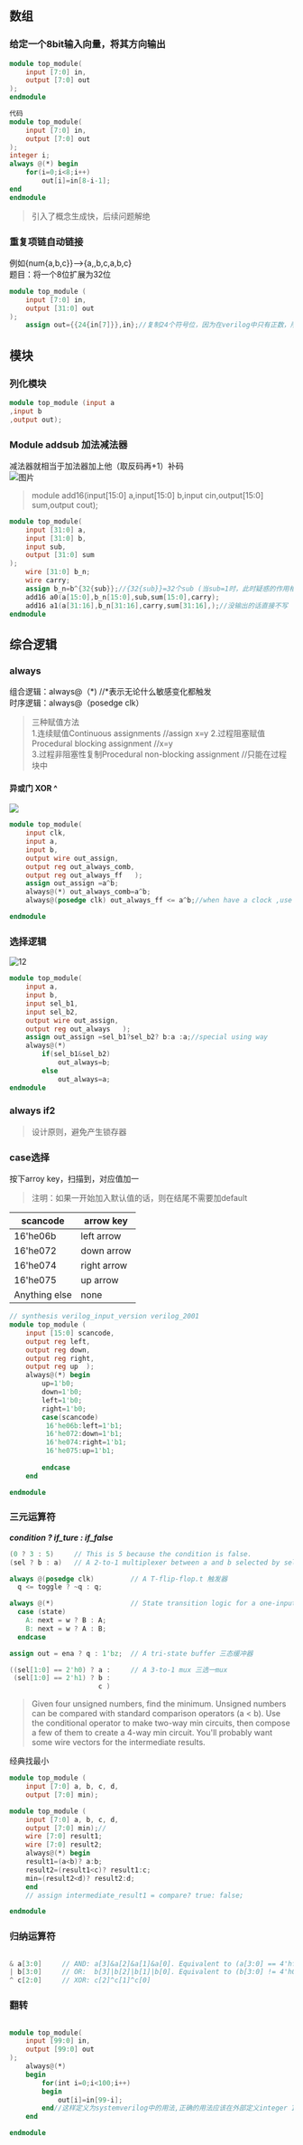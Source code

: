 ## 数组
### 给定一个8bit输入向量，将其方向输出
```verilog
module top_module(
    input [7:0] in,
    output [7:0] out
);
endmodule

代码
module top_module(
    input [7:0] in,
    output [7:0] out
);
integer i;
always @(*) begin
    for(i=0;i<8;i++)
        out[i]=in[8-i-1];
end
endmodule
```
>引入了概念生成快，后续问题解绝

### 重复项链自动链接
例如{num{a,b,c}}——>{a,,b,c,a,b,c}  
题目：将一个8位扩展为32位
```verilog
module top_module (
    input [7:0] in,
    output [31:0] out
);
    assign out={{24{in[7]}},in};//复制24个符号位，因为在verilog中只有正数，所以默认为零

```
## 模块  
### 列化模块
```verilog
module top_module (input a
,input b
,output out);

```
### Module addsub 加法减法器  
减法器就相当于加法器加上他（取反码再+1）补码  
![图片](https://hdlbits.01xz.net/mw/images/a/ae/Module_addsub.png)  
>module add16(input[15:0] a,input[15:0] b,input cin,output[15:0] sum,output cout);
```verilog
module top_module(
    input [31:0] a,
    input [31:0] b,
    input sub,
    output [31:0] sum
);
    wire [31:0] b_n;
    wire carry;
    assign b_n=b^{32{sub}};//{32{sub}}=32个sub (当sub=1时，此时疑惑的作用相当于取反0⊕0=0，1⊕0=1，0⊕1=1，1⊕1=0)
    add16 a0(a[15:0],b_n[15:0],sub,sum[15:0],carry);
    add16 a1(a[31:16],b_n[31:16],carry,sum[31:16],);//没输出的话直接不写
endmodule
```
## 综合逻辑
### always
组合逻辑：always@（*)   //*表示无论什么敏感变化都触发  
时序逻辑：always@（posedge clk）  
>三种赋值方法  
1.连续赋值Continuous assignments   //assign x=y 
2.过程阻塞赋值Procedural blocking assignment  //x=y  
3.过程非阻塞性复制Procedural non-blocking assignment //只能在过程块中  

#### 异或门 XOR  ^

![](https://hdlbits.01xz.net/mw/images/4/40/Alwaysff.png)  

```verilog
module top_module(
    input clk,
    input a,
    input b,
    output wire out_assign,
    output reg out_always_comb,
    output reg out_always_ff   );
    assign out_assign =a^b;
    always@(*) out_always_comb=a^b;
    always@(posedge clk) out_always_ff <= a^b;//when have a clock ,use procedural non_blocking assignment

endmodule
```

### 选择逻辑

![12](https://hdlbits.01xz.net/mw/images/9/9d/Always_if_mux.png)  
```verilog
module top_module(
    input a,
    input b,
    input sel_b1,
    input sel_b2,
    output wire out_assign,
    output reg out_always   ); 
    assign out_assign =sel_b1?sel_b2? b:a :a;//special using way
    always@(*)
        if(sel_b1&sel_b2)
            out_always=b;
    	else
            out_always=a;
endmodule
```

### always if2

>设计原则，避免产生锁存器  
### case选择  
按下arroy key，扫描到，对应值加一  
>注明：如果一开始加入默认值的话，则在结尾不需要加default

| scancode      | arrow key   |
|---------------|-------------|
| 16'he06b	     | left arrow  |
| 16'he072	     | down arrow  |
| 16'he074      | right arrow |
| 16'he075      | up arrow    |
| Anything else | none        |
```verilog
// synthesis verilog_input_version verilog_2001
module top_module (
    input [15:0] scancode,
    output reg left,
    output reg down,
    output reg right,
    output reg up  ); 
    always@(*) begin
        up=1'b0;
        down=1'b0;
        left=1'b0;
        right=1'b0;
        case(scancode)
         16'he06b:left=1'b1;
         16'he072:down=1'b1;
         16'he074:right=1'b1;
         16'he075:up=1'b1;
        
        endcase
    end

endmodule
```

###  三元运算符

***condition ? if_ture : if_false***
```Verilog
(0 ? 3 : 5)     // This is 5 because the condition is false.
(sel ? b : a)   // A 2-to-1 multiplexer between a and b selected by sel.

always @(posedge clk)         // A T-flip-flop.t 触发器
  q <= toggle ? ~q : q;

always @(*)                   // State transition logic for a one-input FSM
  case (state)
    A: next = w ? B : A;
    B: next = w ? A : B;
  endcase

assign out = ena ? q : 1'bz;  // A tri-state buffer 三态缓冲器

((sel[1:0] == 2'h0) ? a :     // A 3-to-1 mux 三选一mux
 (sel[1:0] == 2'h1) ? b :
                      c )
```


>Given four unsigned numbers, find the minimum. Unsigned numbers can be compared with standard comparison operators (a < b). Use the conditional operator to make two-way min circuits, then compose a few of them to create a 4-way min circuit. You'll probably want some wire vectors for the intermediate results.  

经典找最小
```verilog
module top_module (  
    input [7:0] a, b, c, d,
    output [7:0] min);
```

```Verilog
module top_module (
    input [7:0] a, b, c, d,
    output [7:0] min);//
    wire [7:0] result1;
    wire [7:0] result2;
    always@(*) begin
    result1=(a<b)? a:b;
    result2=(result1<c)? result1:c;
    min=(result2<d)? result2:d;
    end
    // assign intermediate_result1 = compare? true: false;

endmodule

```

### 归纳运算符  

```Verilog

& a[3:0]     // AND: a[3]&a[2]&a[1]&a[0]. Equivalent to (a[3:0] == 4'hf)
| b[3:0]     // OR:  b[3]|b[2]|b[1]|b[0]. Equivalent to (b[3:0] != 4'h0)
^ c[2:0]     // XOR: c[2]^c[1]^c[0]

```

### 翻转

```Verilog

module top_module( 
    input [99:0] in,
    output [99:0] out
);
    always@(*) 
    begin
        for(int i=0;i<100;i++)
        begin
            out[i]=in[99-i];
        end//这样定义为systemverilog中的用法,正确的用法应该在外部定义integer 1;
    end

endmodule

```